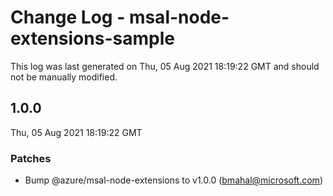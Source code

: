 # Change Log - msal-node-extensions-sample

This log was last generated on Thu, 05 Aug 2021 18:19:22 GMT and should not be manually modified.

<!-- Start content -->

## 1.0.0

Thu, 05 Aug 2021 18:19:22 GMT

### Patches

- Bump @azure/msal-node-extensions to v1.0.0 (bmahal@microsoft.com)
